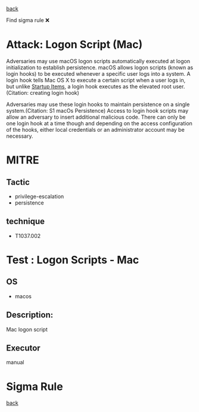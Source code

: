 
[back](../index.md)

Find sigma rule :x: 

# Attack: Logon Script (Mac) 

Adversaries may use macOS logon scripts automatically executed at logon initialization to establish persistence. macOS allows logon scripts (known as login hooks) to be executed whenever a specific user logs into a system. A login hook tells Mac OS X to execute a certain script when a user logs in, but unlike [Startup Items](https://attack.mitre.org/techniques/T1037/005), a login hook executes as the elevated root user.(Citation: creating login hook)

Adversaries may use these login hooks to maintain persistence on a single system.(Citation: S1 macOs Persistence) Access to login hook scripts may allow an adversary to insert additional malicious code. There can only be one login hook at a time though and depending on the access configuration of the hooks, either local credentials or an administrator account may be necessary. 

# MITRE
## Tactic
  - privilege-escalation
  - persistence


## technique
  - T1037.002


# Test : Logon Scripts - Mac
## OS
  - macos


## Description:
Mac logon script


## Executor
manual

# Sigma Rule


[back](../index.md)
